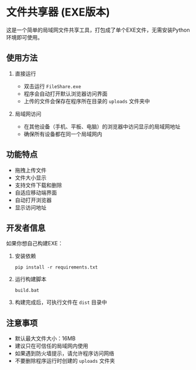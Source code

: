 # 文件共享器 (EXE版本)

这是一个简单的局域网文件共享工具，打包成了单个EXE文件，无需安装Python环境即可使用。

## 使用方法

1. 直接运行
   - 双击运行 `FileShare.exe`
   - 程序会自动打开默认浏览器访问界面
   - 上传的文件会保存在程序所在目录的 `uploads` 文件夹中

2. 局域网访问
   - 在其他设备（手机、平板、电脑）的浏览器中访问显示的局域网地址
   - 确保所有设备都在同一个局域网内

## 功能特点

- 拖拽上传文件
- 文件大小显示
- 支持文件下载和删除
- 自适应移动端界面
- 自动打开浏览器
- 显示访问地址

## 开发者信息

如果你想自己构建EXE：

1. 安装依赖
   ```
   pip install -r requirements.txt
   ```

2. 运行构建脚本
   ```
   build.bat
   ```

3. 构建完成后，可执行文件在 `dist` 目录中

## 注意事项

- 默认最大文件大小：16MB
- 建议只在可信任的局域网内使用
- 如果遇到防火墙提示，请允许程序访问网络
- 不要删除程序运行时创建的 `uploads` 文件夹
